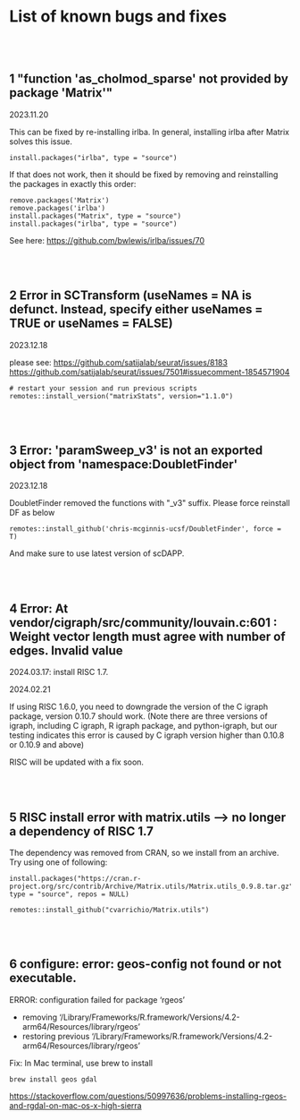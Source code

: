 # List of known bugs and fixes

<br />
<br />

## 1 "function 'as_cholmod_sparse' not provided by package 'Matrix'"

2023.11.20


This can be fixed by re-installing irlba. In general, installing irlba after Matrix solves this issue.

```
install.packages("irlba", type = "source")
```

If that does not work, then it should be fixed by removing and reinstalling the packages in exactly this order:

```
remove.packages('Matrix')
remove.packages('irlba')
install.packages("Matrix", type = "source")
install.packages("irlba", type = "source")
```

See here: 
https://github.com/bwlewis/irlba/issues/70

<br />
<br />



## 2 Error in SCTransform (useNames = NA is defunct. Instead, specify either useNames = TRUE or useNames = FALSE)

2023.12.18

please see: 
https://github.com/satijalab/seurat/issues/8183
https://github.com/satijalab/seurat/issues/7501#issuecomment-1854571904
```
# restart your session and run previous scripts
remotes::install_version("matrixStats", version="1.1.0") 

```
<br />
<br />



## 3 Error: 'paramSweep_v3' is not an exported object from 'namespace:DoubletFinder'

2023.12.18

DoubletFinder removed the functions with "_v3" suffix. Please force reinstall DF as below

```
remotes::install_github('chris-mcginnis-ucsf/DoubletFinder', force = T)
```
And make sure to use latest version of scDAPP.

<br />
<br />



## 4 Error: At vendor/cigraph/src/community/louvain.c:601 : Weight vector length must agree with number of edges. Invalid value

2024.03.17: install RISC 1.7.

2024.02.21

If using RISC 1.6.0, you need to downgrade the version of the C igraph package, version 0.10.7 should work. (Note there are three versions of igraph, including C igraph, R igraph package, and python-igraph, but our testing indicates this error is caused by C igraph version higher than 0.10.8 or 0.10.9 and above)

RISC will be updated with a fix soon.

<br />
<br />




## 5 RISC install error with matrix.utils --> no longer a dependency of RISC 1.7

The dependency was removed from CRAN, so we install from an archive. Try using one of following:
```
install.packages("https://cran.r-project.org/src/contrib/Archive/Matrix.utils/Matrix.utils_0.9.8.tar.gz", type = "source", repos = NULL)
```


```
remotes::install_github("cvarrichio/Matrix.utils")
```

<br />
<br />





## 6 configure: error: geos-config not found or not executable.
ERROR: configuration failed for package ‘rgeos’
* removing ‘/Library/Frameworks/R.framework/Versions/4.2-arm64/Resources/library/rgeos’
* restoring previous ‘/Library/Frameworks/R.framework/Versions/4.2-arm64/Resources/library/rgeos’


Fix: In Mac terminal, use brew to install

```
brew install geos gdal
```


https://stackoverflow.com/questions/50997636/problems-installing-rgeos-and-rgdal-on-mac-os-x-high-sierra

